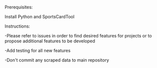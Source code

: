 Prerequisites:

Install Python and SportsCardTool

Instructions:

-Please refer to issues in order to find desired features for projects or to propose additional features to be developed

-Add testing for all new features

-Don't commit any scraped data to main repository
